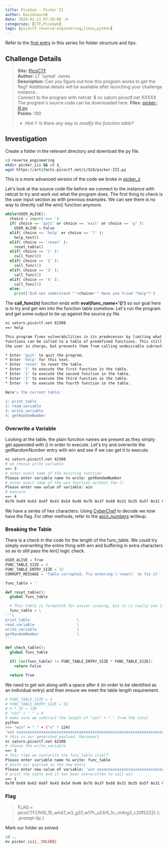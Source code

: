 ```yaml
---
title: PicoGym - Picker II
author: KaizoSauceA
date: 2024-02-11 07:30:00 -0
categories: [CTF,PicoGym]
tags: [picoctf_reverse-engineering,linux,python]
---
```


Refer to the [first entry](../picoctf2021-obedient_cat) in this series for folder structure and tips.

## Challenge Details

> **Site:** [PicoCTF](https://play.picoctf.org/)  
> **Author:** LT 'syreal' Jones  
> **Description:** Can you figure out how this program works to get the flag?
Additional details will be available after launching your challenge instance..  
Connect to the program with netcat: $ nc saturn.picoctf.net XXXXX The program's source code can be downloaded here. 
> **Files:** [picker-III.py](https://artifacts.picoctf.net/c/524/picker-III.py)  
> **Points:** 100  
> * *Hint 1: Is there any way to modify the function table?*

## Investigation

Create a folder in the relevant directory and download the py file.

```bash
cd reverse_engineering
mkdir picker_iii && cd $_
wget https://artifacts.picoctf.net/c/524/picker-III.py
```

This is a more advanced version of the code we broke in [picker_ii](../picoctfgym-picker_ii)

Let's look at the source code file before we connect to the instance with netcat to try and work out what the program does. The first thing to check is the user input section as with previous examples. We can see there is no way to directly call the win() function anymore.

```python
while(USER_ALIVE):
  choice = input('==> ')
  if( choice == 'quit' or choice == 'exit' or choice == 'q' ):
    USER_ALIVE = False
  elif( choice == 'help' or choice == '?' ):
    help_text()
  elif( choice == 'reset' ):
    reset_table()
  elif( choice == '1' ):
    call_func(0)
  elif( choice == '2' ):
    call_func(1)
  elif( choice == '3' ):
    call_func(2)
  elif( choice == '4' ):
    call_func(3)
  else:
    print('Did not understand "'+choice+'" Have you tried "help"?')
```

The **call_func(n)** function ends with **eval(func_name+'()')** so our goal here is to try and get win into the function table somehow. Let's run the program and get some output to tie up against the source py file.

```bash
nc saturn.picoctf.net 62308
==> help

This program fixes vulnerabilities in its predecessor by limiting what
functions can be called to a table of predefined functions. This still puts
the user in charge, but prevents them from calling undesirable subroutines.

* Enter 'quit' to quit the program.
* Enter 'help' for this text.
* Enter 'reset' to reset the table.
* Enter '1' to execute the first function in the table.
* Enter '2' to execute the second function in the table.
* Enter '3' to execute the third function in the table.
* Enter '4' to execute the fourth function in the table.

Here's the current table:
  
1: print_table
2: read_variable
3: write_variable
4: getRandomNumber
```

### Overwrite a Variable

Looking at the table, the plain function names are present as they simply get appended with () in order to execute. Let's try and overwrite the getRandomNumber entry with win and see if we can get it to execute.

```bash
nc saturn.picoctf.net 62308
# we choose write_variable
==> 3
# enter exact name of the existing function
Please enter variable name to write: getRandomNumber
# enter exact name of the win function without the ()
Please enter new value of variable: win
# execute
==> 4
0x70 0x69 0x63 0x6f 0x43 0x54 0x46 0x7b 0x37 0x68 0x31 0x35 0x5f 0x31 0x35 0x5f 0x77 0x68 0x34 0x37 0x5f 0x77 0x33 0x5f 0x67 0x33 0x37 0x5f 0x77 0x31 0x37 0x68 0x5f 0x75 0x35 0x33 0x72 0x35 0x5f 0x31 0x6e 0x5f 0x63 0x68 0x34 0x72 0x67 0x33 0x5f 0x63 0x32 0x30 0x66 0x35 0x32 0x32 0x32 0x7d
```

We have a series of hex characters. Using [CyberChef](https://cyberchef.org/) to decode we now have the flag. For other methods, refer to the [ascii_numbers](../picoctfgym-ascii_numbers) writeup.

### Breaking the Table

There is a check in the code for the length of the func_table. We could try simply overwriting the entire thing with win and buffering in extra characters so as to still pass the len() logic check.

```python
USER_ALIVE = True
FUNC_TABLE_SIZE = 4
FUNC_TABLE_ENTRY_SIZE = 32
CORRUPT_MESSAGE = 'Table corrupted. Try entering \'reset\' to fix it'

func_table = ''

def reset_table():
  global func_table

  # This table is formatted for easier viewing, but it is really one line
  func_table = \
'''\
print_table                     \
read_variable                   \
write_variable                  \
getRandomNumber                 \
'''

def check_table():
  global func_table

  if( len(func_table) != FUNC_TABLE_ENTRY_SIZE * FUNC_TABLE_SIZE):
    return False

  return True
```

We need to get win along with a space after it (in order to be identified as an individual entry) and then ensure we meet the table length requirement.

```bash
# FUNC_TABLE_SIZE = 4
# FUNC_TABLE_ENTRY_SIZE = 32
# 4 * 32 = 128
# "win" + " " = 4
# make sure we subtract the length of "win" + " " from the total
python
>>> "win" + " " + ("x" * 124)
'win xxxxxxxxxxxxxxxxxxxxxxxxxxxxxxxxxxxxxxxxxxxxxxxxxxxxxxxxxxxxxxxxxxxxxxxxxxxxxxxxxxxxxxxxxxxxxxxxxxxxxxxxxxxxxxxxxxxxxxxxxxxx'
# this is our generated payload. Reconnect
nc saturn.picoctf.net 62308
# choose the write_variable
==> 3
# this time we overwrite the func_table itself
Please enter variable name to write: func_table
# paste our payload as the new entry
Please enter new value of variable: 'win xxxxxxxxxxxxxxxxxxxxxxxxxxxxxxxxxxxxxxxxxxxxxxxxxxxxxxxxxxxxxxxxxxxxxxxxxxxxxxxxxxxxxxxxxxxxxxxxxxxxxxxxxxxxxxxxxxxxxxxxxxxx'
# print the table and it has been overwritten to call win
==> 1
0x70 0x69 0x63 0x6f 0x43 0x54 0x46 0x7b 0x37 0x68 0x31 0x35 0x5f 0x31 0x35 0x5f 0x77 0x68 0x34 0x37 0x5f 0x77 0x33 0x5f 0x67 0x33 0x37 0x5f 0x77 0x31 0x37 0x68 0x5f 0x75 0x35 0x33 0x72 0x35 0x5f 0x31 0x6e 0x5f 0x63 0x68 0x34 0x72 0x67 0x33 0x5f 0x63 0x32 0x30 0x66 0x35 0x32 0x32 0x32 0x7d
```

### Flag

> FLAG = picoCTF{7h15_15_wh47_w3_g37_w17h_u53r5_1n_ch4rg3_c20f5222}
{: .prompt-tip }

Mark our folder as solved.

```bash
cd ..
mv picker_iii{,_SOLVED}
```